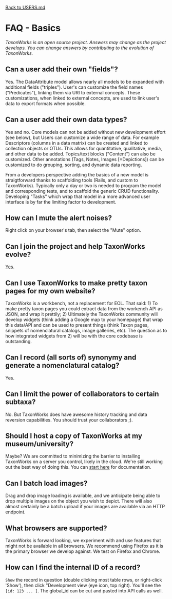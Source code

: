 [Back to USERS.md](USERS.md)

# FAQ - Basics

_TaxonWorks is an open source project. Answers may change as the project develops. *You* can change answers by contributing to the evolution of TaxonWorks._

## Can a user add their own "fields"?
Yes.  The DataAttribute model allows nearly all models to be expanded with additional fields ("triples").  User's can customize the field names ("Predicates"), linking them via URI to external concepts.  These customizations, when linked to external concepts, are used to link user's data to export formats when possible.

## Can a user add their own data types?
Yes and no. Core models can not be added without new development effort (see below), but Users can customize a wide range of data.  For example Descriptors (columns in a data matrix) can be created and linked to collection objects or OTUs.  This allows for quantitative, qualitative, media, and other data to be added.  Topics/text blocks ("Content") can also be customized. Other annotations (Tags, Notes, Images [=Depictions]) can be customized to do grouping, sorting, and dynamic data reporting. 

From a developers perspective adding the basics of a new model is straigtforward thanks to scaffolding tools (Rails, and custom to TaxonWorks).  Typically only a day or two is needed to program the model and corresponding tests, and to scaffold the generic CRUD functionality.  Developing "Tasks" which wrap that model in a more advanced user interface is by far the limiting factor to development.

## How can I mute the alert noises?
Right click on your browser's tab, then select the "Mute" option.

## Can I join the project and help TaxonWorks evolve?
[Yes](CONTRIBUTING.md).

## Can I use TaxonWorks to make pretty taxon pages for my own website?
TaxonWorks is a workbench, not a replacement for EOL. That said: 1) To make pretty taxon pages you could extract data from the workench API as JSON, and wrap it prettily; 2) Ultimately the TaxonWorks community will develop widgets (think adding a Google map to your homepage) that wrap this data/API and can be used to present things (think Taxon pages, snippets of nomenclatural catalogs, image galleries, etc).  The question as to how integrated widgets from 2) will be with the core codebase is outstanding.

## Can I record (all sorts of) synonymy and generate a nomenclatural catalog?
Yes.  

## Can I limit the power of collaborators to certain subtaxa?
No. But TaxonWorks does have awesome history tracking and data reversion capabilities.  You should trust your collaborators ;).

## Should I host a copy of TaxonWorks at my museum/university?
Maybe? We are committed to minimizing the barrier to installing TaxonWorks on a server you control, likely in the cloud. We're still working out the best way of doing this. You can [start here](https://github.com/SpeciesFileGroup/install_taxonworks) for documentation.

## Can I batch load images?
Drag and drop image loading is available, and we anticipate being able to drop multiple images on the object you wish to depict.  There will also almost certainly be a batch upload if your images are available via an HTTP endpoint.

## What browsers are supported?
TaxonWorks is forward looking, we experiment with and use features that might not be available in all browsers. We recommend using Firefox as it is the primary browser we develop against. We test on Firefox and Chrome.  

## How can I find the internal ID of a record?
`Show` the record in question (double clicking most table rows, or right-click 'Show'), then click "Development view (eye icon, top right). You'll see the `[id: 123 ... ]`.  The global_id can be cut and pasted into API calls as well.  


